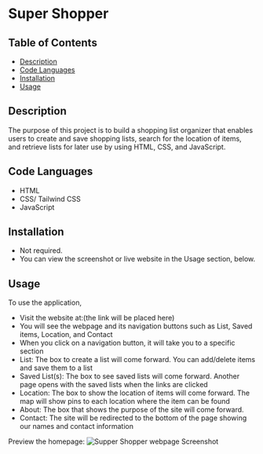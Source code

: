 # Super Shopper


## Table of Contents

- [Description](#description)
- [Code Languages](#code-languages)
- [Installation](#installation)
- [Usage](#usage)


## Description

The purpose of this project is to build a shopping list organizer that enables users to create and save shopping lists, search for the location of items, and retrieve lists for later use by using HTML, CSS, and JavaScript.


## Code Languages

- HTML
- CSS/ Tailwind CSS
- JavaScript


## Installation

- Not required.
- You can view the screenshot or live website in the Usage section, below.


## Usage

To use the application,
- Visit the website at:(the link will be placed here)
- You will see the webpage and its navigation buttons such as List, Saved items, Location, and Contact
- When you click on a navigation button, it will take you to a specific section
- List: The box to create a list will come forward. You can add/delete items and save them to a list
- Saved List(s): The box to see saved lists will come forward. Another page opens with the saved lists when the links are clicked
- Location: The box to show the location of items will come forward. The map will show pins to each location where the item can be found
- About: The box that shows the purpose of the site will come forward.
- Contact: The site will be redirected to the bottom of the page showing our names and contact information

Preview the homepage:
![Supper Shopper webpage Screenshot](./assets/screenshot/#.png)